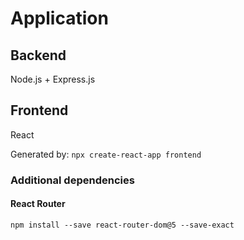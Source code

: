 # Application

## Backend

Node.js + Express.js

## Frontend

React

Generated by:
`npx create-react-app frontend`

### Additional dependencies

#### React Router
`npm install --save react-router-dom@5 --save-exact`
